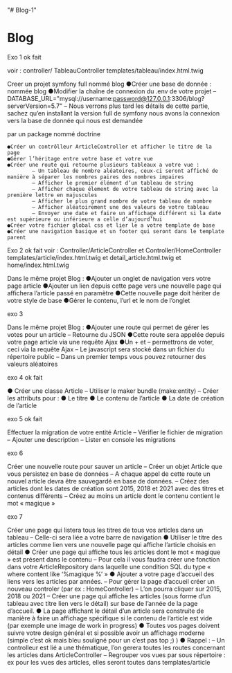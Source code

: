 "# Blog-1" 
# Blog
Exo 1  ok fait 

voir :  controller/ TableauController
        templates/tableau/index.html.twig


Creer un projet symfony full nommé blog
●Créer une base de donnée : nommée blog
●Modifier la chaîne de connexion du .env de votre projet
– DATABASE_URL="mysql://username:password@127.0.0.1:3306/blog?serverVersion=5.7"
– Nous verrons plus tard les détails de cette partie, sachez qu’en installant la version full de symfony nous avons la connexion vers la base de donnée qui nous est demandée 

par un package nommé doctrine

    ●Créer un contrôlleur ArticleController et afficher le titre de la page
    ●Gérer l’héritage entre votre base et votre vue
    ●Créer une route qui retourne plusieurs tableaux a votre vue :
            – Un tableau de nombre aléatoires, ceux-ci seront affiché de manière à séparer les nombres paires des nombres impaires
            – Afficher le premier élément d’un tableau de string
            – Afficher chaque élement de votre tableau de string avec la première lettre en majuscules
            – Afficher le plus grand nombre de votre tableau de nombre
            – Afficher aléatoirement une des valeurs de votre tableau
            – Envoyer une date et faire un affichage différent si la date est supérieure ou inférieure a celle d’aujourd’hui
    ●Créer votre fichier global css et lier le a votre template de base
    ●Créer une navigation basique et un footer qui seront dans le template parent

Exo 2  ok fait 
voir : Controller/ArticleController et Controller/HomeController
        templates/article/index.html.twig et detail_article.html.twig et home/index.html.twig

Dans le même projet Blog :
●Ajouter un onglet de navigation vers votre page article
●Ajouter un lien depuis cette page vers une nouvelle page qui 
affichera l’article passé en paramètre
●Cette nouvelle page doit hériter de votre style de base
●Gérer le contenu, l’url et le nom de l’onglet


exo 3  


Dans le même projet Blog :
    ●Ajouter une route qui permet de gérer les votes pour un article
        – Retourne du JSON
    ●Cette route sera appelée depuis votre page article via une requête Ajax 
    ●Un + et – permettrons de voter, ceci via la requête Ajax
        – Le javascript sera stocké dans un fichier du répertoire public
        – Dans un premier temps vous pouvez retourner des valeurs aléatoires


exo 4  ok fait 

● Créer une classe Article
– Utiliser le maker bundle (make:entity)
– Créer les attributs pour :
● Le titre
● Le contenu de l’article
● La date de création de l’article

exo 5  ok fait

Effectuer la migration de votre entité Article
– Vérifier le fichier de migration
– Ajouter une description
– Lister en console les migrations


exo 6 

 Créer une nouvelle route pour sauver un article
– Créer un objet Article que vous persistez en base de données
– A chaque appel de cette route un nouvel article devra être sauvegardé en base de données.
– Créez des articles dont les dates de création sont 2015, 2018 et 2021 avec des titres et 
contenus différents
– Créez au moins un article dont le contenu contient le mot « magique »


exo 7 

Créer une page qui listera tous les titres de tous vos articles dans un tableau
– Celle-ci sera liée a votre barre de navigation 
● Utiliser le titre des articles comme lien vers une nouvelle page qui affiche l’article choisis en détail
● Créer une page qui affiche tous les articles dont le mot « magique » est présent dans le contenu
– Pour cela il vous faudra créer une fonction dans votre ArticleRepository dans laquelle une condition SQL du type 
« where content like ‘%magique %’ »
● Ajouter a votre page d’accueil des liens vers les articles par années.
– Pour gérer la page d’accueil créer un nouveau controler (par ex : HomeController) 
– L’on pourra cliquer sur 2015, 2018 ou 2021
– Créer une page qui affiche les articles (sous forme d’un tableau avec titre lien vers le détail) sur base de l’année de la 
page d’accueil.
● La page affichant le détail d’un article sera construite de manière à faire un affichage spécifique si le contenu de l’article 
est vide (par exemple une image de work in progress)
● Toutes vos pages doivent suivre votre design général et si possible avoir un affichage moderne (simple c’est ok mais 
bleu souligné pour un <a> c’est pas top ;) ) 
● Rappel : 
– Un controlleur est lié a une thématique, l’on gerera toutes les routes concernant les articles dans ArticleController
– Regrouper vos vues par sous répertoire : ex pour les vues des articles, elles seront toutes dans templates/article


